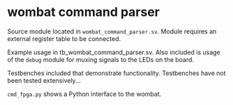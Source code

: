 wombat command parser
=====================

Source module located in `wombat_command_parser.sv`. Module requires an external register table to be connected. 

Example usage in tb_wombat_command_parser.sv. Also included is usage of the `debug` module for muxing signals to the LEDs on the board. 

Testbenches included that demonstrate functionality. Testbenches have not been tested extensively...

`cmd_fpga.py` shows a Python interface to the wombat. 